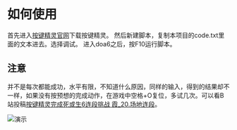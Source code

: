 # 如何使用
首先进入[按键精灵官网](http://www.anjian.com/)下载按键精灵。
然后新建脚本，复制本项目的code.txt里面的文本进去。选择调试。
进入doa6之后，按F10运行脚本。

## 注意
并不是每次都能成功，水平有限，不知道什么原因，同样的输入，得到的结果却不一样，如果没有按预想的完成动作，在游戏中空格+O复位，多试几次。可以看B站投稿[按键精灵完成死或生6连段挑战 霞_20.场地连段](https://www.bilibili.com/video/av50277083/)。

![演示](./doa_kasumi.gif)

